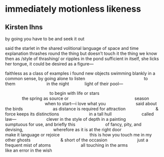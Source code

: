 # immediately motionless likeness
## Kirsten Ihns
by going you have to be and
seek it
out

said the starlet in the shared volitional language of space and time
explanation thrashes round the thing but doesn’t touch it
the thing we know then as /style of thrashing/ or
ripples in the pond sufficient
in itself, she licks her tongue, it could be desired as a figure—

faithless as a class of examples
i found new objects swimming blankly in a common
sense, by going alone to listen
                                                to them
                         in the night
            light of their pool—

                                     to begin with life or stars
                                                              the spring as
source or
                                                      season
                                         when to start—i love what you
                        said about the birds
                        as distance is required for attraction
                        & force keeps its distinctions
                        in a tall hull
                        called law—
                        clever in the style of depth in a painting
                        sumptuous for use, and briefly this
                        of fancy, pity, and devising,
                        wherefore as it is at the right door
                        make it language or rejoice
                        this is how you touch me in my other ghosts
                        & short of the occasion
                        just a frequent mist of atoms
                        all touching in the arms
                        like an error in the wish